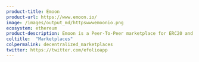 ```yaml
---
product-title: Emoon
product-url: https://www.emoon.io/
image: /images/output_md/httpswwwemoonio.png
ecosystem: ethereum
product-description: Emoon is a Peer-To-Peer marketplace for ERC20 and ERC721 Ethereum assets using the 0x Protocol.
coltitle:  "Marketplaces"
colpermalink: decentralized_marketplaces
twitter: https://twitter.com/efolioapp
---
```

